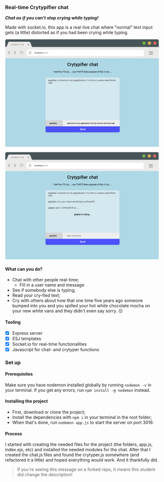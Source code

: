 ### Real-time Crytypifier chat
 _**Chat as if you can't stop crying while typing!**_

Made with socket.io, this app is a real-live chat where "normal" text input gets (a little) distorted as if you had been crying while typing.

![img](thing1.png)

![img](thing2.png)

#### What can you do?
- Chat with other people real-time;
  * Fill in a user name and message
- See if somebody else is typing;
- Read your cry-fied text;
- Cry with others about how that one time five years ago someone bumped into you and you spilled your hot white chocolate mocha on your new white vans and they didn't even say sorry. :pensive:

#### Tooling
- [x] Express server
- [x] ESJ templates
- [x] Socket.io for real-time functionalities
- [x] Javascript for chat- and crytyper functions

### Set up
#### Prerequisites

Make sure you have nodemon installed globally by running `nodemon -v` in your terminal. If you get any errors, run `npm install -g nodemon` instead.

#### Installing the project
- First, download or clone the project;
- Install the dependencies with `npm i` in your terminal in the root folder;
- When that's done, run `nodemon app.js` to start the server on port 3019.

#### Process

I started with creating the needed files for the project (the folders, app.js, index.ejs, etc) and installed the needed modules for the chat. After that I created the chat.js files and found the crytyper.js somewhere (and refactored it a little) and hoped everything would work. And it thankfully did.


> If you're seeing this message on a forked repo, it means this student did change the description!

